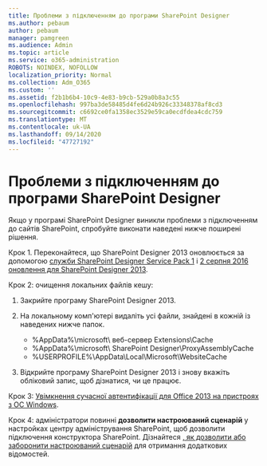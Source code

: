 ```yaml
---
title: Проблеми з підключенням до програми SharePoint Designer
ms.author: pebaum
author: pebaum
manager: pamgreen
ms.audience: Admin
ms.topic: article
ms.service: o365-administration
ROBOTS: NOINDEX, NOFOLLOW
localization_priority: Normal
ms.collection: Adm_O365
ms.custom: ''
ms.assetid: f2b1b6b4-10c9-4e83-b9cb-529a0b8a3c55
ms.openlocfilehash: 997ba3de58485d4fe6d24b926c33348378af8cd3
ms.sourcegitcommit: c6692ce0fa1358ec3529e59ca0ecdfdea4cdc759
ms.translationtype: MT
ms.contentlocale: uk-UA
ms.lasthandoff: 09/14/2020
ms.locfileid: "47727192"
---
```

# <a name="sharepoint-designer-connection-issues"></a>Проблеми з підключенням до програми SharePoint Designer 

Якщо у програмі SharePoint Designer виникли проблеми з підключенням до сайтів SharePoint, спробуйте виконати наведені нижче поширені рішення.

Крок 1. Переконайтеся, що SharePoint Designer 2013 оновлюється за допомогою [служби SharePoint Designer Service Pack 1](https://support.microsoft.com/help/2817441/description-of-microsoft-sharepoint-designer-2013-service-pack-1-sp1) і [2 серпня 2016 оновлення для SharePoint Designer 2013](https://support.microsoft.com/help/3114721/august-2-2016-update-for-sharepoint-designer-2013-kb3114721).



Крок 2: очищення локальних файлів кешу:

1. Закрийте програму SharePoint Designer 2013.

2. На локальному комп'ютері видаліть усі файли, знайдені в кожній із наведених нижче папок.

    - %AppData%\microsoft\ веб-сервер Extensions\Cache
    - %AppData%\microsoft\ SharePoint Designer\ProxyAssemblyCache
    - %USERPROFILE%\AppData\Local\Microsoft\WebsiteCache

3. Відкрийте програму SharePoint Designer 2013 і знову вкажіть обліковий запис, щоб дізнатися, чи це працює.

Крок 3: [Увімкнення сучасної автентифікації для Office 2013 на пристроях з ОС Windows](https://docs.microsoft.com/microsoft-365/admin/security-and-compliance/enable-modern-authentication).

Крок 4: адміністратори повинні **дозволити настроюваний сценарій** у настройках центру адміністрування SharePoint, щоб дозволити підключення конструктора SharePoint. Дізнайтеся [, як дозволити або заборонити настроюваний сценарій](https://docs.microsoft.com/sharepoint/allow-or-prevent-custom-script) для отримання додаткових відомостей.


